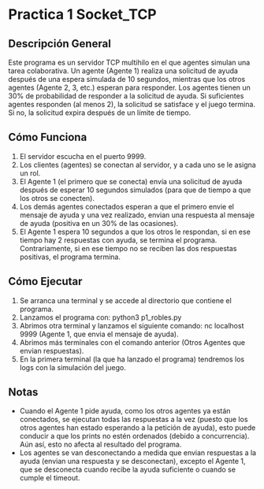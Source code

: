# Practica 1 Socket_TCP

## Descripción General

Este programa es un servidor TCP multihilo en el que agentes simulan una tarea colaborativa. Un agente (Agente 1) realiza una solicitud de ayuda después de una espera simulada de 10 segundos, mientras que los otros agentes (Agente 2, 3, etc.) esperan para responder. Los agentes tienen un 30% de probabilidad de responder a la solicitud de ayuda. Si suficientes agentes responden (al menos 2), la solicitud se satisface y el juego termina. Si no, la solicitud expira después de un límite de tiempo.

## Cómo Funciona

1. El servidor escucha en el puerto 9999.
2. Los clientes (agentes) se conectan al servidor, y a cada uno se le asigna un rol.
3. El Agente 1 (el primero que se conecta) envía una solicitud de ayuda después de esperar 10 segundos simulados (para que de tiempo a que los otros se conecten).
4. Los demás agentes conectados esperan a que el primero envie el mensaje de ayuda y una vez realizado, envian una respuesta al mensaje de ayuda (positiva en un 30% de las ocasiones).
5. El Agente 1 espera 10 segundos a que los otros le respondan, si en ese tiempo hay 2 respuestas con ayuda, se termina el programa. Contrariamente, si en ese tiempo no se reciben las dos respuestas positivas, el programa termina.

## Cómo Ejecutar

1. Se arranca una terminal y se accede al directorio que contiene el programa.
2. Lanzamos el programa con: python3 p1_robles.py
3. Abrimos otra terminal y lanzamos el siguiente comando: nc localhost 9999 (Agente 1, que envia el mensaje de ayuda).
4. Abrimos más terminales con el comando anterior (Otros Agentes que envian respuestas).
5. En la primera terminal (la que ha lanzado el programa) tendremos los logs con la simulación del juego.

## Notas

- Cuando el Agente 1 pide ayuda, como los otros agentes ya están conectados, se ejecutan todas las respuestas a la vez (puesto que los otros agentes han estado esperando a la petición de ayuda), esto puede conducir a que los prints no estén ordenados (debido a concurrencia). Aún así, esto no afecta al resultado del programa.
- Los agentes se van desconectando a medida que envian respuestas a la ayuda (envian una respuesta y se desconectan), excepto el Agente 1, que se desconecta cuando recibe la ayuda suficiente o cuando se cumple el timeout.
